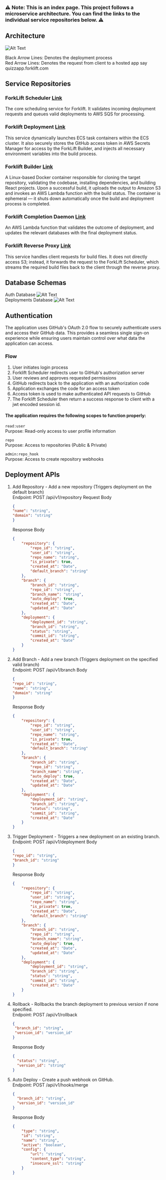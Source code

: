 ### ⚠️  Note: This is an index page. This project follows a microservice architecture. You can find the links to the individual service repositories below. ⚠️

## Architecture
![Alt Text](images/architecture.png)

Black Arrow Lines: Denotes the deployment process<br/>
Red Arrow Lines: Denotes the request from client to a hosted app say quizzapp.forklift.com<br/>

## Service Repositories

### ForkLift Scheduler [Link](https://github.com/waseem-code7/forklift-scheduler)
The core scheduling service for Forklift. It validates incoming deployment requests and queues valid deployments to AWS SQS for processing.

### Forklift Deployment [Link](https://github.com/waseem-code7/forklift-deployment)
This service dynamically launches ECS task containers within the ECS cluster. It also securely stores the GitHub access token in AWS Secrets Manager for access by the ForkLift Builder, and injects all necessary environment variables into the build process.

### Forklift Builder [Link](https://github.com/waseem-code7/forklift-builder)
A Linux-based Docker container responsible for cloning the target repository, validating the codebase, installing dependencies, and building React projects. Upon a successful build, it uploads the output to Amazon S3 and invokes an AWS Lambda function with the build status.
The container is ephemeral — it shuts down automatically once the build and deployment process is completed.

### Forklift Completion Daemon [Link](https://github.com/waseem-code7/forklift-lambdas)
An AWS Lambda function that validates the outcome of deployment, and updates the relevant databases with the final deployment status.

### Forklift Reverse Proxy [Link](https://github.com/waseem-code7/forklift-reverse-proxy)
This service handles client requests for build files. It does not directly access S3; instead, it forwards the request to the ForkLift Scheduler, which streams the required build files back to the client through the reverse proxy.

## Database Schemas
Auth Database
![Alt Text](images/authdbschema.png)
<br/>
Deployments Database
![Alt Text](images/deploymentdbschema.png)

## Authentication
The application uses GitHub's OAuth 2.0 flow to securely authenticate users and access their GitHub data. This provides a seamless single sign-on experience while ensuring users maintain control over what data the application can access.

### Flow
1. User initiates login process
2. Forklift Scheduler redirects user to GitHub's authorization server
3. User reviews and approves requested permissions
4. GitHub redirects back to the application with an authorization code
5. Application exchanges the code for an access token
6. Access token is used to make authenticated API requests to GitHub
7. The Forklift Scheduler then return a success response to client with a jwt encoded session id.

#### The application requires the following scopes to function properly:

```read:user```<br/>
Purpose: Read-only access to user profile information<br/>

```repo```<br/>
Purpose: Access to repositories (Public & Private)<br/>

```admin:repo_hook```<br/>
Purpose: Access to create repository webhooks<br/>

## Deployment APIs
1. Add Repository - Add a new repository (Triggers deployment on the default branch) <br/>
   Endpoint: POST /api/v1/repository 
   Request Body 
    ```json
    {
    "name": "string",
    "domain": "string"
    }
    ```
    Response Body
    ```json
    {
        "repository": {
            "repo_id": "string",
            "user_id": "string",
            "repo_name": "string",
            "is_private": true,
            "created_at": "Date",
            "default_branch": "string"
        },
        "branch": {
            "branch_id": "string",
            "repo_id": "string",
            "branch_name": "string",
            "auto_deploy": true,
            "created_at": "Date",
            "updated_at": "Date"
        },
        "deployment": {
            "deployment_id": "string",
            "branch_id": "string",
            "status": "string",
            "commit_id": "string",
            "created_at": "Date"
        }
    }
    ```
2. Add Branch - Add a new branch (Triggers deployment on the specified valid branch) <br/>
   Endpoint: POST /api/v1/branch
   Body
    ```json
    {
    "repo_id": "string",
    "name": "string",
    "domain": "string"
    }
    ```
   Response Body
    ```json
    {
        "repository": {
            "repo_id": "string",
            "user_id": "string",
            "repo_name": "string",
            "is_private": true,
            "created_at": "Date",
            "default_branch": "string"
        },
        "branch": {
            "branch_id": "string",
            "repo_id": "string",
            "branch_name": "string",
            "auto_deploy": true,
            "created_at": "Date",
            "updated_at": "Date"
        },
        "deployment": {
            "deployment_id": "string",
            "branch_id": "string",
            "status": "string",
            "commit_id": "string",
            "created_at": "Date"
        }
    }
    ```
3. Trigger Deployment - Triggers a new deployment on an existing branch. <br/>
   Endpoint: POST /api/v1/deployment
   Body
    ```json
    {
    "repo_id": "string",
    "branch_id": "string"
    }
    ```
   Response Body
    ```json
    {
        "repository": {
            "repo_id": "string",
            "user_id": "string",
            "repo_name": "string",
            "is_private": true,
            "created_at": "Date",
            "default_branch": "string"
        },
        "branch": {
            "branch_id": "string",
            "repo_id": "string",
            "branch_name": "string",
            "auto_deploy": true,
            "created_at": "Date",
            "updated_at": "Date"
        },
        "deployment": {
            "deployment_id": "string",
            "branch_id": "string",
            "status": "string",
            "commit_id": "string",
            "created_at": "Date"
        }
    }
    ```

4. Rollback - Rollbacks the branch deployment to previous version if none specified.<br/>
   Endpoint: POST /api/v1/rollback
     ```json
    {
      "branch_id": "string",
      "version_id": "version_id" 
    }
    ```
    Response Body
    ```json
    {
      "status": "string",
      "version_id": "string" 
    }
    ```
5.  Auto Deploy - Create a push webhook on GitHub.<br/>
    Endpoint: POST /api/v1/hooks/merge
    ```json
    {
      "branch_id": "string",
      "version_id": "version_id" 
    }
    ```
    Response Body
    ```json
    {
        "type": "string",
        "id": "string",
        "name": "string",
        "active": "boolean",
        "config": {
            "url": "string",
            "content_type": "string",
            "insecure_ssl": "string"
        }
    }
    ```
